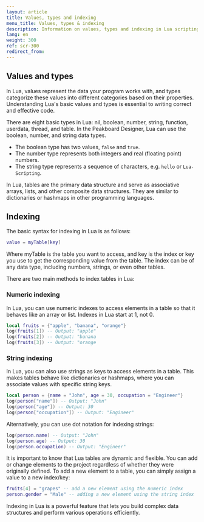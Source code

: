 ```yaml
---
layout: article
title: Values, types and indexing
menu_title: Values, types & indexing
description: Information on values, types and indexing in Lua scripting
lang: en
weight: 300
ref: scr-300
redirect_from:
---
```


## Values and types

In Lua, values represent the data your program works with, and types categorize these values into different categories based on their properties. Understanding Lua's basic values and types is essential to writing correct and effective code.

There are eight basic types in Lua: nil, boolean, number, string, function, userdata, thread, and table.
In the Peakboard Designer, Lua can use the boolean, number, and string data types.

* The boolean type has two values, `false` and `true`.
* The number type represents both integers and real (floating point) numbers.
* The string type represents a sequence of characters, e.g. `hello` or `Lua-Scripting`.

In Lua, tables are the primary data structure and serve as associative arrays, lists, and other composite data structures. They are similar to dictionaries or hashmaps in other programming languages.

## Indexing

The basic syntax for indexing in Lua is as follows:

```lua
value = myTable[key]
```

Where myTable is the table you want to access, and key is the index or key you use to get the corresponding value from the table. The index can be of any data type, including numbers, strings, or even other tables.

There are two main methods to index tables in Lua:

### Numeric indexing

In Lua, you can use numeric indexes to access elements in a table so that it behaves like an array or list. Indexes in Lua start at 1, not 0.

```lua
local fruits = {"apple", "banana", "orange"}
log(fruits[1]) -- Output: "apple"
log(fruits[2]) -- Output: "banana
log(fruits[3]) -- Output: "orange
```

### String indexing

In Lua, you can also use strings as keys to access elements in a table. This makes tables behave like dictionaries or hashmaps, where you can associate values with specific string keys.

```lua
local person = {name = "John", age = 30, occupation = "Engineer"}
log(person["name"]) -- Output: "John"
log(person["age"]) -- Output: 30
log(person["occupation"]) -- Output: "Engineer"
```

Alternatively, you can use dot notation for indexing strings:

```lua
log(person.name) -- Output: "John"
log(person.age) -- Output: 30
log(person.occupation) -- Output: "Engineer"
```

It is important to know that Lua tables are dynamic and flexible. You can add or change elements to the project regardless of whether they were originally defined. To add a new element to a table, you can simply assign a value to a new index/key:

```lua
fruits[4] = "grapes" -- add a new element using the numeric index
person.gender = "Male" -- adding a new element using the string index
```

Indexing in Lua is a powerful feature that lets you build complex data structures and perform various operations efficiently.
